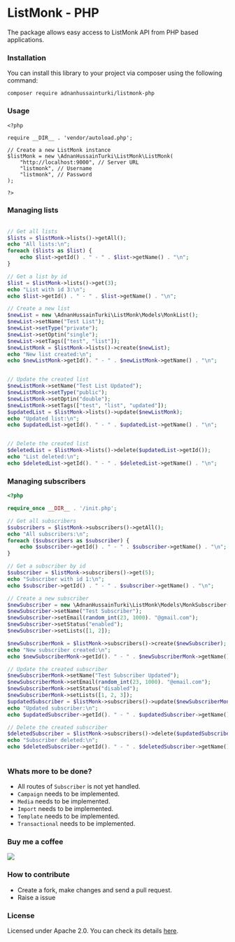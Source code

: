 # ListMonk - PHP
The package allows easy access to ListMonk API from PHP based applications.


### Installation
You can install this library to your project via composer using the following command:

`composer require adnanhussainturki/listmonk-php`

### Usage


```
<?php

require __DIR__ . 'vendor/autoload.php';

// Create a new ListMonk instance
$listMonk = new \AdnanHussainTurki\ListMonk\ListMonk(
    "http://localhost:9000", // Server URL
    "listmonk", // Username
    "listmonk", // Password
);

?>
```
    
###    Managing lists
```php
    
// Get all lists
$lists = $listMonk->lists()->getAll();
echo "All lists:\n";
foreach ($lists as $list) {
    echo $list->getId() . " - " . $list->getName() . "\n";
}

// Get a list by id
$list = $listMonk->lists()->get(3);
echo "List with id 3:\n";
echo $list->getId() . " - " . $list->getName() . "\n";

// Create a new list
$newList = new \AdnanHussainTurki\ListMonk\Models\MonkList();
$newList->setName("Test List");
$newList->setType("private");
$newList->setOptin("single");
$newList->setTags(["test", "list"]);
$newListMonk = $listMonk->lists()->create($newList);
echo "New list created:\n";
echo $newListMonk->getId(). " - " . $newListMonk->getName() . "\n";


// Update the created list
$newListMonk->setName("Test List Updated");
$newListMonk->setType("public");
$newListMonk->setOptin("double");
$newListMonk->setTags(["test", "list", "updated"]);
$updatedList = $listMonk->lists()->update($newListMonk);
echo "Updated list:\n";
echo $updatedList->getId(). " - " . $updatedList->getName() . "\n";


// Delete the created list
$deletedList = $listMonk->lists()->delete($updatedList->getId());
echo "List deleted:\n";
echo $deletedList->getId(). " - " . $deletedList->getName() . "\n";


```

### Managing subscribers
```php
<?php

require_once __DIR__ . '/init.php';

// Get all subscribers
$subscribers = $listMonk->subscribers()->getAll();
echo "All subscribers:\n";
foreach ($subscribers as $subscriber) {
    echo $subscriber->getId() . " - " . $subscriber->getName() . "\n";
}

// Get a subscriber by id
$subscriber = $listMonk->subscribers()->get(5);
echo "Subscriber with id 1:\n";
echo $subscriber->getId() . " - " . $subscriber->getName() . "\n";

// Create a new subscriber
$newSubscriber = new \AdnanHussainTurki\ListMonk\Models\MonkSubscriber();
$newSubscriber->setName("Test Subscriber");
$newSubscriber->setEmail(random_int(23, 1000). "@gmail.com");
$newSubscriber->setStatus("enabled");
$newSubscriber->setLists([1, 2]);

$newSubscriberMonk = $listMonk->subscribers()->create($newSubscriber);
echo "New subscriber created:\n";
echo $newSubscriberMonk->getId(). " - " . $newSubscriberMonk->getName() . "\n";

// Update the created subscriber
$newSubscriberMonk->setName("Test Subscriber Updated");
$newSubscriberMonk->setEmail(random_int(23, 1000). "@email.com");
$newSubscriberMonk->setStatus("disabled");
$newSubscriberMonk->setLists([1, 2, 3]);
$updatedSubscriber = $listMonk->subscribers()->update($newSubscriberMonk);
echo "Updated subscriber:\n";
echo $updatedSubscriber->getId(). " - " . $updatedSubscriber->getName() . "\n";

// Delete the created subscriber
$deletedSubscriber = $listMonk->subscribers()->delete($updatedSubscriber->getId());
echo "Subscriber deleted:\n";
echo $deletedSubscriber->getId(). " - " . $deletedSubscriber->getName() . "\n";
 
```


### Whats more to be done?
- All routes of `Subscriber` is not yet handled.
- `Campaign` needs to be implemented.
- `Media` needs to be implemented.
- `Import` needs to be implemented.
- `Template` needs to be implemented.
- `Transactional` needs to be implemented.


### Buy me a coffee
[![](https://img.buymeacoffee.com/api/?url=aHR0cHM6Ly9pbWcuYnV5bWVhY29mZmVlLmNvbS9hcGkvP25hbWU9YWRuYW50dXJraSZzaXplPTMwMCZiZy1pbWFnZT1ibWMmYmFja2dyb3VuZD1mZjgxM2Y=&creator=adnanturki&is_creating=building%20cool%20things%20every%20single%20f**king%20day.&design_code=1&design_color=%23ff813f&slug=adnanturki)](https://www.buymeacoffee.com/adnanturki)

### How to contribute
- Create a fork, make changes and send a pull request.
- Raise a issue

### License
Licensed under Apache 2.0. You can check its details [here](https://choosealicense.com/licenses/apache-2.0/ "here").
